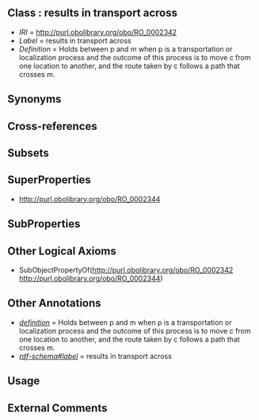 
## Class : results in transport across

 * *IRI* = http://purl.obolibrary.org/obo/RO_0002342
 * *Label* = results in transport across
 * *Definition* = Holds between p and m when p is a transportation or localization process and the outcome of this process is to move c from one location to another, and the route taken by c follows a path that crosses m.

## Synonyms


## Cross-references


## Subsets


## SuperProperties

 * <http://purl.obolibrary.org/obo/RO_0002344>

## SubProperties


## Other Logical Axioms

 * SubObjectPropertyOf(<http://purl.obolibrary.org/obo/RO_0002342> <http://purl.obolibrary.org/obo/RO_0002344>)

## Other Annotations

 * *[definition](../../IAO/15/IAO_0000115.md)* = Holds between p and m when p is a transportation or localization process and the outcome of this process is to move c from one location to another, and the route taken by c follows a path that crosses m.
 * *[rdf-schema#label](../../el/rdf-schema#label.md)* = results in transport across

## Usage


## External Comments


